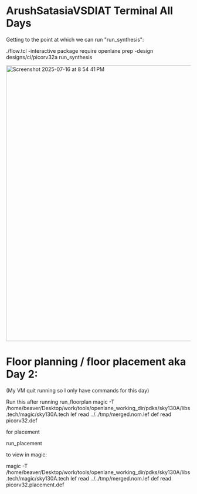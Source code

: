 # ArushSatasiaVSDIAT Terminal All Days

Getting to the point at which we can run "run_synthesis":

./flow.tcl -interactive
package require openlane
prep -design designs/ci/picorv32a
run_synthesis


<img width="1283" height="752" alt="Screenshot 2025-07-16 at 8 54 41 PM" src="https://github.com/user-attachments/assets/9555e909-82e4-4b86-8245-9c44d4c14151" />



# Floor planning / floor placement aka Day 2:
(My VM quit running so I only have commands for this day)

Run this after running run_floorplan
magic -T /home/beaver/Desktop/work/tools/openlane_working_dir/pdks/sky130A/libs.tech/magic/sky130A.tech lef read ../../tmp/merged.nom.lef def read picorv32.def

for placement

run_placement

to view in magic:

magic -T /home/beaver/Desktop/work/tools/openlane_working_dir/pdks/sky130A/libs.tech/magic/sky130A.tech lef read ../../tmp/merged.nom.lef def read picorv32.placement.def
